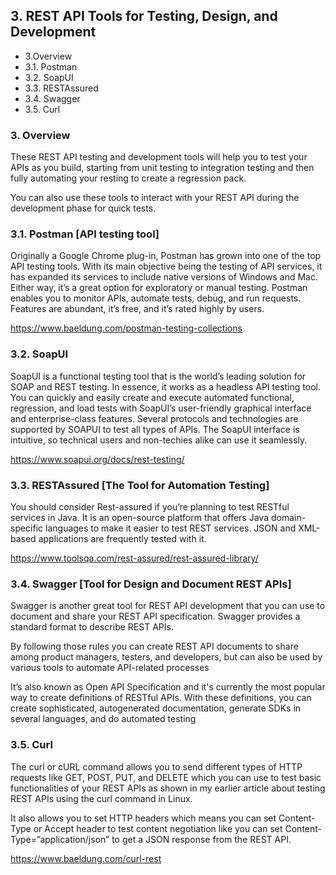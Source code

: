 ## 3. REST API Tools for Testing, Design, and Development

* 3.Overview
* 3.1. Postman
* 3.2. SoapUI
* 3.3. RESTAssured
* 3.4. Swagger
* 3.5. Curl

### 3. Overview

These REST API testing and development tools will help you to test your APIs as you build, starting from unit testing 
to integration testing and then fully automating your resting to create a regression pack.

You can also use these tools to interact with your REST API during the development phase for quick tests.

### 3.1. Postman [API testing tool] 

Originally a Google Chrome plug-in, Postman has grown into one of the top API testing tools. With its main objective
being the testing of API services, it has expanded its services to include native versions of Windows and Mac. 
Either way, it’s a great option for exploratory or manual testing. Postman enables you to monitor APIs, automate tests,
debug, and run requests. Features are abundant, it’s free, and it’s rated highly by users.

https://www.baeldung.com/postman-testing-collections

### 3.2. SoapUI 

SoapUI is a functional testing tool that is the world’s leading solution for SOAP and REST testing. In essence, 
it works as a headless API testing tool. You can quickly and easily create and execute automated functional, regression,
and load tests with SoapUI’s user-friendly graphical interface and enterprise-class features. Several protocols and 
technologies are supported by SOAPUI to test all types of APIs. The SoapUI  interface is intuitive, so technical users 
and non-techies alike can use it seamlessly.

https://www.soapui.org/docs/rest-testing/

### 3.3. RESTAssured [The Tool for Automation Testing]

You should consider Rest-assured if you’re planning to test RESTful services in Java.
It is an open-source platform that offers Java domain-specific languages to make it easier to test REST services.
JSON and XML-based applications are frequently tested with it.

https://www.toolsqa.com/rest-assured/rest-assured-library/

### 3.4. Swagger [Tool for Design and Document REST APIs]

Swagger is another great tool for REST API development that you can use to document and share your REST API 
specification. Swagger provides a standard format to describe REST APIs.

By following those rules you can create REST API documents to share among product managers, testers, and developers,
but can also be used by various tools to automate API-related processes

It’s also known as Open API Specification and it's currently the most popular way to create definitions of RESTful APIs.
With these definitions, you can create sophisticated, autogenerated documentation, generate SDKs in several languages,
and do automated testing

### 3.5. Curl 

The curl or cURL command allows you to send different types of HTTP requests like GET, POST, PUT, and DELETE which you
can use to test basic functionalities of your REST APIs as shown in my earlier article about testing REST APIs using 
the curl command in Linux.

It also allows you to set HTTP headers which means you can set Content-Type or Accept header to test content
negotiation like you can set Content-Type=”application/json” to get a JSON response from the REST API.

https://www.baeldung.com/curl-rest